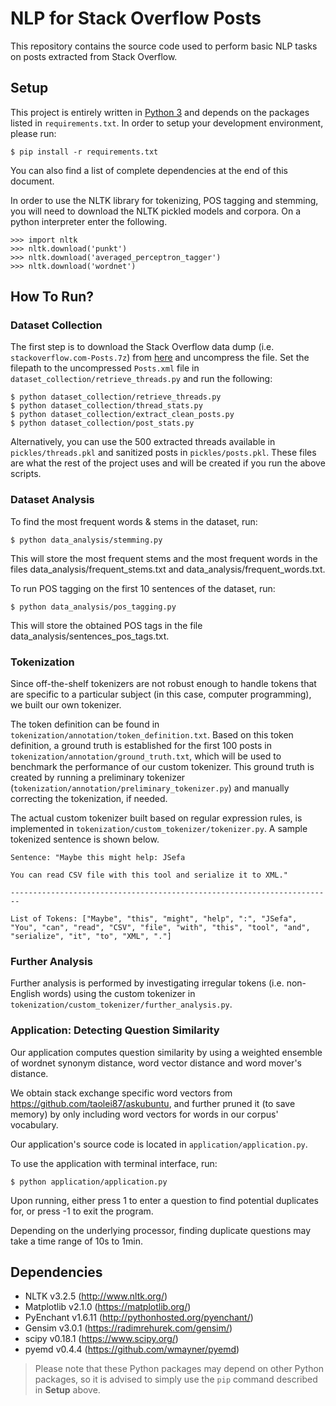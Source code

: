 # NLP for Stack Overflow Posts

This repository contains the source code used to perform basic NLP tasks on posts extracted from Stack Overflow.

## Setup

This project is entirely written in [Python 3](https://www.python.org/downloads/) and depends on the packages listed in `requirements.txt`. In order to setup your development environment, please run:

```
$ pip install -r requirements.txt
```

You can also find a list of complete dependencies at the end of this document.

In order to use the NLTK library for tokenizing, POS tagging and stemming, you will need to download the NLTK pickled models and corpora. On a python interpreter enter the following.

```
>>> import nltk
>>> nltk.download('punkt')
>>> nltk.download('averaged_perceptron_tagger')
>>> nltk.download('wordnet')
```

## How To Run?

### Dataset Collection

The first step is to download the Stack Overflow data dump (i.e. `stackoverflow.com-Posts.7z`) from [here](https://archive.org/details/stackexchange) and uncompress the file. Set the filepath to the uncompressed `Posts.xml` file in `dataset_collection/retrieve_threads.py` and run the following:

```
$ python dataset_collection/retrieve_threads.py
$ python dataset_collection/thread_stats.py
$ python dataset_collection/extract_clean_posts.py
$ python dataset_collection/post_stats.py
```

Alternatively, you can use the 500 extracted threads available in `pickles/threads.pkl` and sanitized posts in `pickles/posts.pkl`. These files are what the rest of the project uses and will be created if you run the above scripts.

### Dataset Analysis

To find the most frequent words & stems in the dataset, run:

```
$ python data_analysis/stemming.py
```

This will store the most frequent stems and the most frequent words in the files data_analysis/frequent_stems.txt and data_analysis/frequent_words.txt.

To run POS tagging on the first 10 sentences of the dataset, run:

```
$ python data_analysis/pos_tagging.py
```

This will store the obtained POS tags in the file data_analysis/sentences_pos_tags.txt.

### Tokenization

Since off-the-shelf tokenizers are not robust enough to handle tokens that are specific to a particular subject (in this case, computer programming), we built our own tokenizer.

The token definition can be found in `tokenization/annotation/token_definition.txt`. Based on this token definition, a ground truth is established for the first 100 posts in `tokenization/annotation/ground_truth.txt`, which will be used to benchmark the performance of our custom tokenizer. This ground truth is created by running a preliminary tokenizer (`tokenization/annotation/preliminary_tokenizer.py`) and manually correcting the tokenization, if needed.

The actual custom tokenizer built based on regular expression rules, is implemented in `tokenization/custom_tokenizer/tokenizer.py`. A sample tokenized sentence is shown below.

```
Sentence: "Maybe this might help: JSefa

You can read CSV file with this tool and serialize it to XML."

------------------------------------------------------------------------

List of Tokens: ["Maybe", "this", "might", "help", ":", "JSefa", "You", "can", "read", "CSV", "file", "with", "this", "tool", "and", "serialize", "it", "to", "XML", "."]
```

### Further Analysis

Further analysis is performed by investigating irregular tokens (i.e. non-English words) using the custom tokenizer in `tokenization/custom_tokenizer/further_analysis.py`.

### Application: Detecting Question Similarity

Our application computes question similarity by using a weighted ensemble of wordnet synonym distance, word vector distance and word mover's distance. 

We obtain stack exchange specific word vectors from https://github.com/taolei87/askubuntu, and further pruned it (to save memory) by only including word vectors for words in our corpus' vocabulary.

Our application's source code is located in `application/application.py`.

To use the application with terminal interface, run:

```
$ python application/application.py
```

Upon running, either press 1 to enter a question to find potential duplicates for, or press -1 to exit the program.

Depending on the underlying processor, finding duplicate questions may take a time range of 10s to 1min.

## Dependencies

- NLTK v3.2.5 (http://www.nltk.org/)
- Matplotlib v2.1.0 (https://matplotlib.org/)
- PyEnchant v1.6.11 (http://pythonhosted.org/pyenchant/)
- Gensim v3.0.1 (https://radimrehurek.com/gensim/) 
- scipy v0.18.1 (https://www.scipy.org/)
- pyemd v0.4.4 (https://github.com/wmayner/pyemd) 

> Please note that these Python packages may depend on other Python packages, so it is advised to simply use the `pip` command described in **Setup** above.
